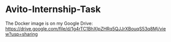 # Avito-Internship-Task
The Docker image is on my Google Drive: https://drive.google.com/file/d/1g4rTC1BhXIpZHRq5QJJrXBouqS53q8Mj/view?usp=sharing
